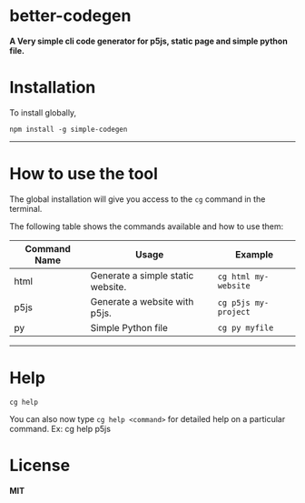 # better-codegen
**A Very simple cli code generator for p5js, static page and simple python file.**

# Installation 
To install globally,

`
npm install -g simple-codegen 
`
***

# How to use the tool
 The global installation will give you access to the `cg` command in the terminal.

 The following table shows the commands available and how to use them: 
 
 |Command Name| Usage | Example
 |----|-----|----|
 | html | Generate a simple static website. | `cg html my-website`
 | p5js | Generate a website with p5js. | `cg p5js my-project`
 | py | Simple Python file | `cg py myfile `


---
# Help
`cg help`

You can also now type `cg help <command>` for detailed help on a particular command. Ex: cg help p5js

# License
 **MIT**




